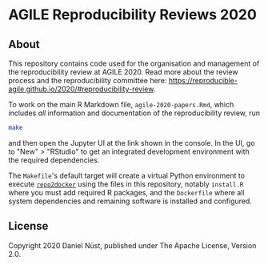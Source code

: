 # AGILE Reproducibility Reviews 2020

## About

This repository contains code used for the organisation and management of the reproducibility review at AGILE 2020.
Read more about the review process and the reproducibility committee here: https://reproducible-agile.github.io/2020/#reproducibility-review.

To work on the main R Markdown file, `agile-2020-papers.Rmd`, which includes _all_ information and documentation of the reproducibility review, run

```bash
make
```

and then open the Jupyter UI at the link shown in the console.
In the UI, go to "New" > "RStudio" to get an integrated development environment with the required dependencies.

The `Makefile`'s default target will create a virtual Python environment to execute [`repo2docker`](https://repo2docker.readthedocs.io/) using the files in this repository, notably `install.R` where you must add required R packages, and the `Dockerfile` where all system dependencies and remaining software is installed and configured.

## License

Copyright 2020 Daniel Nüst, published under The Apache License, Version 2.0.
